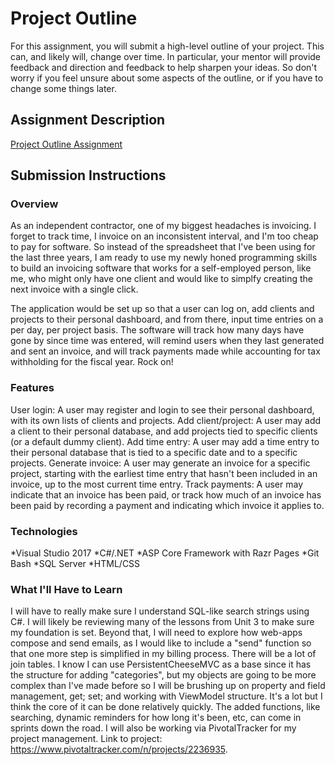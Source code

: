 # Project Outline
For this assignment, you will submit a high-level outline of your project. This can, and likely will, change over time. In particular, your mentor will provide feedback and direction and feedback to help sharpen your ideas. So don't worry if you feel unsure about some aspects of the outline, or if you have to change some things later.

## Assignment Description
[Project Outline Assignment](https://education.launchcode.org/liftoff/assignments/project-outline/)

## Submission Instructions

### Overview
As an independent contractor, one of my biggest headaches is invoicing. I forget to track time, I invoice on an inconsistent interval, and I'm too cheap to pay for software. So instead of the spreadsheet that I've been using for the last three years, I am ready to use my newly honed programming skills to build an invoicing software that works for a self-employed person, like me, who might only have one client and would like to simplfy creating the next invoice with a single click. 

The application would be set up so that a user can log on, add clients and projects to their personal dashboard, and from there, input time entries on a per day, per project basis. The software will track how many days have gone by since time was entered, will remind users when they last generated and sent an invoice, and will track payments made while accounting for tax withholding for the fiscal year. Rock on!

### Features
User login: A user may register and login to see their personal dashboard, with its own lists of clients and projects.
Add client/project: A user may add a client to their personal database, and add projects tied to specific clients (or a default dummy client).
Add time entry: A user may add a time entry to their personal database that is tied to a specific date and to a specific projects. 
Generate invoice: A user may generate an invoice for a specific project, starting with the earliest time entry that hasn't been included in an invoice, up to the most current time entry.
Track payments: A user may indicate that an invoice has been paid, or track how much of an invoice has been paid by recording a payment and indicating which invoice it applies to.

### Technologies
*Visual Studio 2017
*C#/.NET
*ASP Core Framework with Razr Pages
*Git Bash
*SQL Server
*HTML/CSS


### What I'll Have to Learn
I will have to really make sure I understand SQL-like search strings using C#. I will likely be reviewing many of the lessons from Unit 3 to make sure my foundation is set. Beyond that, I will need to explore how web-apps compose and send emails, as I would like to include a "send" function so that one more step is simplified in my billing process. There will be a lot of join tables. I know I can use PersistentCheeseMVC as a base since it has the structure for adding "categories", but my objects are going to be more complex than I've made before so I will be brushing up on property and field management, get; set; and working with ViewModel structure. It's a lot but I think the core of it can be done relatively quickly. The added functions, like searching, dynamic reminders for how long it's been, etc, can come in sprints down the road. I will also be working via PivotalTracker for my project management. Link to project: https://www.pivotaltracker.com/n/projects/2236935.
